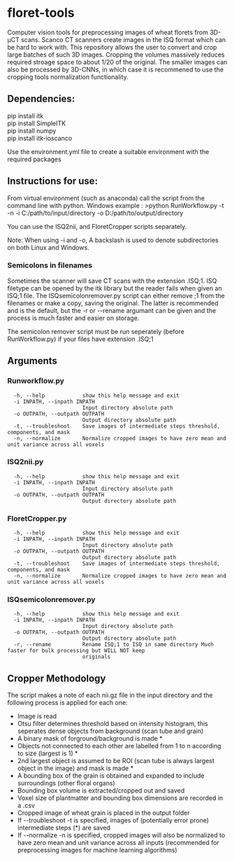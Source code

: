 # floret-tools
Computer vision tools for preprocessing images of wheat florets from 3D-μCT scans. 
Scanco CT scanners create images in the ISQ format which can be hard to work with.
This repository allows the user to convert and crop large batches of such 3D images. 
Cropping the volumes massively reduces required stroage space to about 1/20 of the original. 
The smaller images can also be processed by 3D-CNNs, in which case it is recommened to use the cropping tools normalization functionality.  

## Dependencies:  
pip install itk  
pip install SimpleITK  
pip install numpy  
pip install itk-ioscanco  

Use the environment.yml file to create a suitable environment with the required packages


## Instructions for use:  
From virtual environment (such as anaconda) call the script from the command line with python. 
Windows example : >python RunWorkflow.py -t -n -i C:/path/to/input/directory -o D:/path/to/output/directory 

You can use the ISQ2nii, and FloretCropper scripts separately. 

Note: When using -i and -o, A backslash is used to denote subdirectories on both Linux and Windows. 

### Semicolons in filenames
Sometimes the scanner will save CT scans with the extension .ISQ;1. 
ISQ filetype can be opened by the itk library but the reader fails when given an ISQ;1 file. 
The ISQsemicolonremover.py script can either remove ;1 from the filenames or make a copy, saving the original. 
The latter is recommended and is the default, but the -r or --rename argumant can be given and the process is much faster and easier on storage.
 
The semicolon remover script must be run seperately (before RunWorkflow.py) if your files have extension .ISQ;1


## Arguments 
 
### Runworkflow.py
```
  -h, --help            show this help message and exit
  -i INPATH, --inpath INPATH
                        Input directory absolute path
  -o OUTPATH, --outpath OUTPATH
                        Output directory absolute path
  -t, --troubleshoot    Save images of intermediate steps threshold, components, and mask
  -n, --normalize       Normalize cropped images to have zero mean and unit variance across all voxels
```
### ISQ2nii.py
```
  -h, --help            show this help message and exit
  -i INPATH, --inpath INPATH
                        Input directory absolute path
  -o OUTPATH, --outpath OUTPATH
                        Output directory absolute path
```
### FloretCropper.py
```
  -h, --help            show this help message and exit
  -i INPATH, --inpath INPATH
                        Input directory absolute path
  -o OUTPATH, --outpath OUTPATH
                        Output directory absolute path
  -t, --troubleshoot    Save images of intermediate steps threshold, components, and mask
  -n, --normalize       Normalize cropped images to have zero mean and unit variance across all voxels
```
### ISQsemicolonremover.py
```
  -h, --help            show this help message and exit
  -i INPATH, --inpath INPATH
                        Input directory absolute path
  -o OUTPATH, --outpath OUTPATH
                        Output directory absolute path
  -r, --rename          Rename ISQ;1 to ISQ in same directory Much faster for bulk processing but WILL NOT keep
                        originals
```

## Cropper Methodology  
The script makes a note of each nii.gz file in the input directory and the following process is applied for each one: 
- Image is read 
- Otsu filter determines threshold based on intensity histogram, this seperates dense objects from background (scan tube and grain) 
- A binary mask of forground/background is made * 
- Objects not connected to each other are labelled from 1 to n according to size (largest is 1) * 
- 2nd largest object is assumed to be ROI (scan tube is always largest object in the image) and mask is made * 
- A bounding box of the grain is obtained and expanded to include surroundings (other floral organs) 
- Bounding box volume is extracted/cropped out and saved 
- Voxel size of plantmatter and bounding box dimensions are recorded in a .csv 
- Cropped image of wheat grain is placed in the output folder 
- If --troubleshoot -t is specified, images of (potentially error prone) intermediate steps (*) are saved
- If --normalize -n is specified, cropped images will also be normalized to have zero mean and unit variance across all inputs
	(recommended for preprocessing images for machine learning algorithms)






